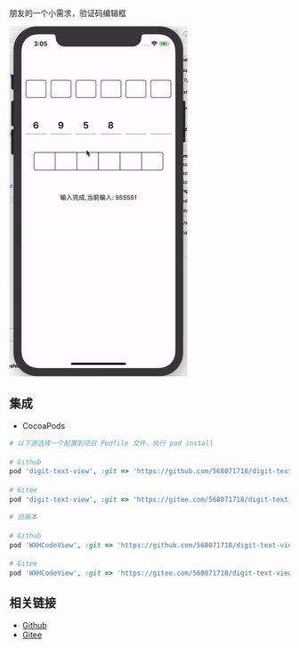 
朋友的一个小需求，验证码编辑框

![image](./Resources/1.gif)  


## 集成  

* CocoaPods  
```ruby
# 以下源选择一个配置到项目 Podfile 文件，执行 pod install  

# Github  
pod 'digit-text-view', :git => 'https://github.com/568071718/digit-text-view.git'  

# Gitee  
pod 'digit-text-view', :git => 'https://gitee.com/568071718/digit-text-view.git'  
```

```ruby
# 旧版本

# Github  
pod 'WXHCodeView', :git => 'https://github.com/568071718/digit-text-view.git'  

# Gitee  
pod 'WXHCodeView', :git => 'https://gitee.com/568071718/digit-text-view.git'  
```


## 相关链接  

* [Github](https://github.com/568071718/digit-text-view)    
* [Gitee](https://gitee.com/568071718/digit-text-view)  

